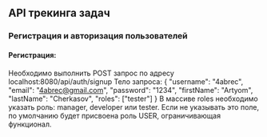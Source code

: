 ## API трекинга задач

### Регистрация и авторизация пользователей
#### Регистрация:
Необходимо выполнить POST запрос по адресу localhost:8080/api/auth/signup
Тело запроса: 
{
    "username": "4abrec",
    "email": "4abrec@gmail.com",
    "password": "1234",
    "firstName": "Artyom",
    "lastName": "Cherkasov",
    "roles": ["tester"]
}
В массиве roles необходимо указать роль: manager, developer или tester.
Если не указывать это поле, по умолчанию будет присвоена роль USER, ограничивающая функционал.
